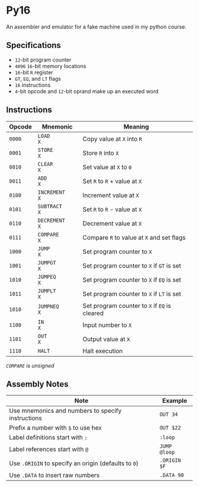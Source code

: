# Py16

An assembler and emulator for a fake machine used in my python course.

## Specifications

- `12`-bit program counter
- `4096` `16`-bit memory locations
- `16`-bit `R` register
- `GT`, `EQ`, and `LT` flags
- `16` instructions
- `4`-bit opcode and `12`-bit oprand make up an executed word

## Instructions

| Opcode | Mnemonic        | Meaning                                       |
| ------ | --------------- | --------------------------------------------- |
| `0000` | `LOAD        X` | Copy value at `X` into `R`                    |
| `0001` | `STORE       X` | Store `R` into `X`                            |
| `0010` | `CLEAR       X` | Set value at `X` to `0`                       |
| `0011` | `ADD         X` | Set `R` to `R` + value at `X`                 |
| `0100` | `INCREMENT   X` | Increment value at `X`                        |
| `0101` | `SUBTRACT    X` | Set `R` to `R` - value at `X`                 |
| `0110` | `DECREMENT   X` | Decrement value at `X`                        |
| `0111` | `COMPARE     X` | Compare `R` to value at `X` and set flags     |
| `1000` | `JUMP        X` | Set program counter to `X`                    |
| `1001` | `JUMPGT      X` | Set program counter to `X` if `GT` is set     |
| `1010` | `JUMPEQ      X` | Set program counter to `X` if `EQ` is set     |
| `1011` | `JUMPLT      X` | Set program counter to `X` if `LT` is set     |
| `1010` | `JUMPNEQ     X` | Set program counter to `X` if `EQ` is cleared |
| `1100` | `IN          X` | Input number to `X`                           |
| `1101` | `OUT         X` | Output value at `X`                           |
| `1110` | `HALT         ` | Halt execution                                |

_`COMPARE` is unsigned_

## Assembly Notes

| Note                                                       | Example      |
| ---------------------------------------------------------- | ------------ |
| Use mnemonics and numbers to specify instructions          | `OUT 34`     |
| Prefix a number with `$` to use hex                        | `OUT $22`    |
| Label definitions start with `:`                           | `:loop`      |
| Label references start with `@`                            | `JUMP @loop` |
| Use `.ORIGIN` to specify an origin (defaults to `0`)       | `.ORIGIN $F` |
| Use `.DATA` to insert raw numbers                          | `.DATA 90`   |
